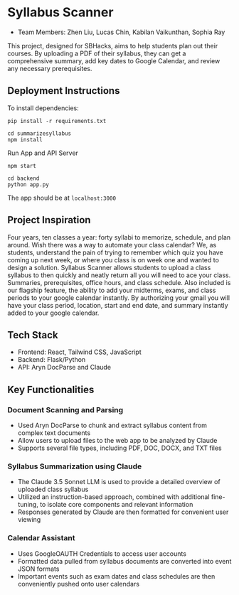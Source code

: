 # **Syllabus Scanner**
- Team Members: Zhen Liu, Lucas Chin, Kabilan Vaikunthan, Sophia Ray



This project, designed for SBHacks, aims to help students plan out their courses. By uploading a PDF of their syllabus, they can get a comprehensive summary, add key dates to Google Calendar, and review any necessary prerequisites. 

## Deployment Instructions
To install dependencies:
```
pip install -r requirements.txt
```
```
cd summarizesyllabus
npm install
```
Run App and API Server
```
npm start
```
```
cd backend
python app.py
```
The app should be at `localhost:3000`
## Project Inspiration
Four years, ten classes a year: forty syllabi to memorize, schedule, and plan around. Wish there was a way to automate your class calendar? We, as students, understand the pain of trying to remember which quiz you have coming up next week, or where you class is on week one and wanted to design a solution. Syllabus Scanner allows students to upload a class syllabus to then quickly and neatly return all you will need to ace your class. Summaries, prerequisites, office hours, and class schedule. Also included is our flagship feature, the ability to add your midterms, exams, and class periods to your google calendar instantly. By authorizing your gmail you will have your class period, location, start and end date, and summary instantly added to your google calendar. 
## Tech Stack
* Frontend: React, Tailwind CSS, JavaScript
* Backend: Flask/Python
* API: Aryn DocParse and Claude

## Key Functionalities

### Document Scanning and Parsing
* Used Aryn DocParse to chunk and extract syllabus content from complex text documents
* Allow users to upload files to the web app to be analyzed by Claude
* Supports several file types, including PDF, DOC, DOCX, and TXT files

### Syllabus Summarization using Claude
* The Claude 3.5 Sonnet LLM is used to provide a detailed overview of uploaded class syllabus
* Utilized an instruction-based approach, combined with additional fine-tuning, to isolate core components and relevant information
* Responses generated by Claude are then formatted for convenient user viewing

### Calendar Assistant
* Uses GoogleOAUTH Credentials to access user accounts
* Formatted data pulled from syllabus documents are converted into event JSON formats
* Important events such as exam dates and class schedules are then conveniently pushed onto user calendars


